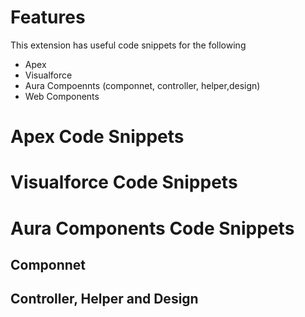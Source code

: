 # Features

This extension has useful code snippets for the following
* Apex
* Visualforce
* Aura Compoennts (componnet, controller, helper,design)
* Web Components

# Apex Code Snippets


# Visualforce Code Snippets


# Aura Components Code Snippets

## Componnet

## Controller, Helper and Design

